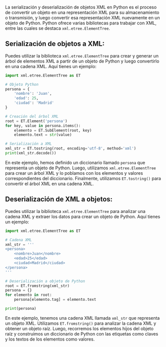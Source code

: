 La serialización y deserialización de objetos XML en Python es el proceso de convertir un objeto en una representación XML para su almacenamiento o transmisión, y luego convertir esa representación XML nuevamente en un objeto de Python. Python ofrece varias bibliotecas para trabajar con XML, entre las cuales se destaca `xml.etree.ElementTree`. 

## Serialización de objetos a XML:
Puedes utilizar la biblioteca `xml.etree.ElementTree` para crear y generar un árbol de elementos XML a partir de un objeto de Python y luego convertirlo en una cadena XML. Aquí tienes un ejemplo:

```python
import xml.etree.ElementTree as ET

# Objeto Python
persona = {
    'nombre': 'Juan',
    'edad': 25,
    'ciudad': 'Madrid'
}

# Creación del árbol XML
root = ET.Element('persona')
for key, value in persona.items():
    elemento = ET.SubElement(root, key)
    elemento.text = str(value)

# Serialización a XML
xml_str = ET.tostring(root, encoding='utf-8', method='xml')
print(xml_str.decode())
```

En este ejemplo, hemos definido un diccionario llamado `persona` que representa un objeto de Python. Luego, utilizamos `xml.etree.ElementTree` para crear un árbol XML y lo poblamos con los elementos y valores correspondientes del diccionario. Finalmente, utilizamos `ET.tostring()` para convertir el árbol XML en una cadena XML.

## Deserialización de XML a objetos:
Puedes utilizar la biblioteca `xml.etree.ElementTree` para analizar una cadena XML y extraer los datos para crear un objeto de Python. Aquí tienes un ejemplo:

```python
import xml.etree.ElementTree as ET

# Cadena XML
xml_str = '''
<persona>
    <nombre>Juan</nombre>
    <edad>25</edad>
    <ciudad>Madrid</ciudad>
</persona>
'''

# Deserialización a objeto de Python
root = ET.fromstring(xml_str)
persona = {}
for elemento in root:
    persona[elemento.tag] = elemento.text

print(persona)
```

En este ejemplo, tenemos una cadena XML llamada `xml_str` que representa un objeto XML. Utilizamos `ET.fromstring()` para analizar la cadena XML y obtener un objeto raíz. Luego, recorremos los elementos hijos del objeto raíz y construimos un diccionario de Python con las etiquetas como claves y los textos de los elementos como valores.
